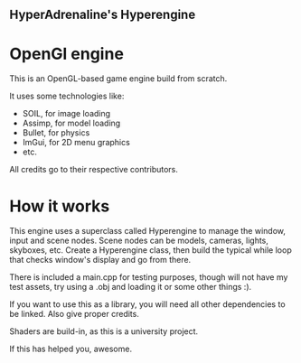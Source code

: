 ## HyperAdrenaline's Hyperengine
# OpenGl engine

This is an OpenGL-based game engine build from scratch.

It uses some technologies like:
- SOIL, for image loading
- Assimp, for model loading
- Bullet, for physics 
- ImGui, for 2D menu graphics
- etc.

All credits go to their respective contributors.

# How it works

This engine uses a superclass called Hyperengine to manage the window, input and scene nodes. 
Scene nodes can be models, cameras, lights, skyboxes, etc.
Create a Hyperengine class, then build the typical while loop that checks window's display
and go from there.

There is included a main.cpp for testing purposes, though will not have my test assets, try using a .obj and loading it or some other things :).

If you want to use this as a library, you will need all other dependencies to be linked. Also give proper credits.

Shaders are build-in, as this is a university project.

If this has helped you, awesome.
